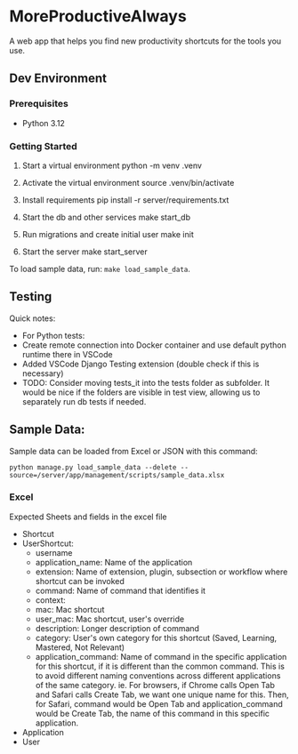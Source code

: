 # MoreProductiveAlways
A web app that helps you find new productivity shortcuts for the tools you use.


## Dev Environment

### Prerequisites

- Python 3.12

### Getting Started

1. Start a virtual environment
   python -m venv .venv

1. Activate the virtual environment
   source .venv/bin/activate

1. Install requirements
   pip install -r server/requirements.txt

1. Start the db and other services
   make start_db

1. Run migrations and create initial user
   make init

1. Start the server
   make start_server
    

To load sample data, run: `make load_sample_data`.

## Testing

Quick notes:
- For Python tests:
- Create remote connection into Docker container and use default python runtime there in VSCode
- Added VSCode Django Testing extension (double check if this is necessary)
- TODO: Consider moving tests_it into the tests folder as subfolder. It would be nice if the folders are visible in test view, allowing us to separately run db tests if needed.

## Sample Data:

Sample data can be loaded from Excel or JSON with this command:

`python manage.py load_sample_data --delete --source=/server/app/management/scripts/sample_data.xlsx`

### Excel
Expected Sheets and fields in the excel file
- Shortcut
- UserShortcut:
    - username
    - application_name: Name of the application
    - extension: Name of extension, plugin, subsection or workflow where shortcut can be invoked
    - command: Name of command that identifies it
    - context: 
    - mac: Mac shortcut
    - user_mac: Mac shortcut, user's override
    - description: Longer description of command
    - category: User's own category for this shortcut (Saved, Learning, Mastered, Not Relevant)
    - application_command: Name of command in the specific application for this shortcut, if it is different than the common command. This is to avoid different naming conventions across different applications of the same category. ie. For browsers, if Chrome calls Open Tab and Safari calls Create Tab, we want one unique name for this. Then, for Safari, command would be Open Tab and application_command would be Create Tab, the name of this command in this specific application.
- Application
- User


